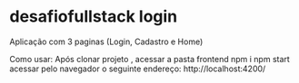 # desafiofullstack login

Aplicação com 3 paginas
(Login, Cadastro e Home)

Como usar: 
Após clonar projeto , acessar a pasta frontend
npm i 
npm start
acessar pelo navegador o seguinte endereço:
http://localhost:4200/
